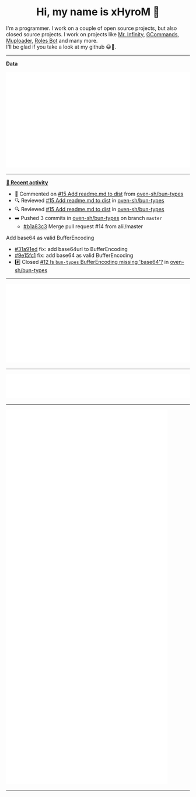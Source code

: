 <p align="center">
    <!-- <img src="https://avatars.githubusercontent.com/u/56601352" width="192" alt="hyro's pfp" /> -->
    <h1 align="center">Hi, my name is xHyroM 👋</h1>
</p>

I'm a programmer. I work on a couple of open source projects, but also closed source projects. I work on projects like [Mr. Infinity](https://discord.com/oauth2/authorize?client_id=720321585625694239&scope=bot%20applications.commands&permissions=8&redirect_uri=https://blobs.gq/imanager&prompt=consent&response_type=code), [GCommands](https://github.com/Garlic-Team/GCommands), [Muploader](https://github.com/xHyroM/Muploader), [Roles Bot](https://github.com/xHyroM/roles-bot) and many more.  
I'll be glad if you take a look at my github 😀👀.

___
**Data**

<img src="https://github.com/xHyroM/xHyroM/blob/master/.cache/base.svg">

___

**[📰 Recent activity](https://github.com/xHyroM)**
* 💬 Commented on [#15 Add readme.md to dist](https://github.com/oven-sh/bun-types/pull/15) from [oven-sh/bun-types](https://github.com/oven-sh/bun-types)
* 🔍 Reviewed [#15 Add readme.md to dist](https://github.com/oven-sh/bun-types/pull/15) in [oven-sh/bun-types](https://github.com/oven-sh/bun-types)
* 🔍 Reviewed [#15 Add readme.md to dist](https://github.com/oven-sh/bun-types/pull/15) in [oven-sh/bun-types](https://github.com/oven-sh/bun-types)
* ➡️ Pushed 3 commits in [oven-sh/bun-types](https://github.com/oven-sh/bun-types) on branch `master`
  * [#b1a83c3](https://github.com/oven-sh/bun-types/commit/b1a83c3) Merge pull request #14 from alii/master

Add base64 as valid BufferEncoding
  * [#31a91ed](https://github.com/oven-sh/bun-types/commit/31a91ed) fix: add base64url to BufferEncoding
  * [#9e15fc1](https://github.com/oven-sh/bun-types/commit/9e15fc1) fix: add base64 as valid BufferEncoding
* #️⃣ Closed [#12 Is `bun-types` BufferEncoding missing &#39;base64&#39;?](https://github.com/oven-sh/bun-types/issues/12) in [oven-sh/bun-types](https://github.com/oven-sh/bun-types)


___

<img src="https://github.com/xHyroM/xHyroM/blob/master/.cache/isocalendar.svg">

___

<img src="https://github.com/xHyroM/xHyroM/blob/master/.cache/languages.svg">

___

<img src="https://github.com/xHyroM/xHyroM/blob/master/.cache/achievements.svg">

___
